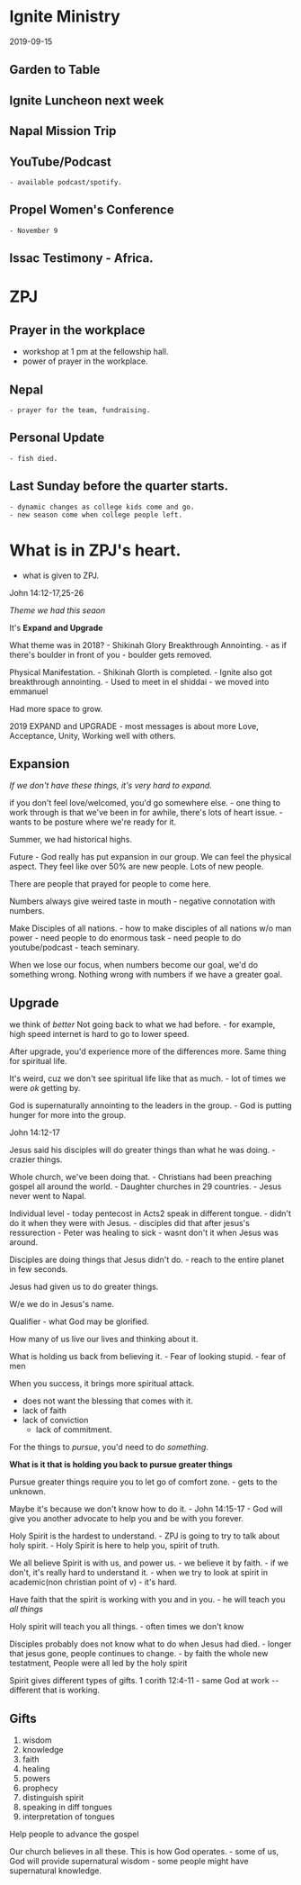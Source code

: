 # Ignite Ministry
2019-09-15

## Garden to Table
## Ignite Luncheon next week
## Napal Mission Trip
## YouTube/Podcast
    - available podcast/spotify.
## Propel Women's Conference
    - November 9

## Issac Testimony - Africa.

ZPJ
===============================

## Prayer in the workplace
- workshop at 1 pm at the fellowship hall.
- power of prayer in the workplace.

## Nepal
    - prayer for the team, fundraising.

## Personal Update
    - fish died.

## Last Sunday before the quarter starts.
    - dynamic changes as college kids come and go.
    - new season come when college people left.

# __What is in ZPJ's heart.__
- what is given to ZPJ.

John 14:12-17,25-26

_Theme we had this seaon_

It's __Expand and Upgrade__

What theme was in 2018?
    - Shikinah Glory Breakthrough Annointing.
    - as if there's boulder in front of you
        - boulder gets removed.

Physical Manifestation.
    - Shikinah Glorth is completed.
    - Ignite also got breakthrough annointing.
        - Used to meet in el shiddai
        - we moved into emmanuel

Had more space to grow.

2019
    EXPAND and UPGRADE
        - most messages is about more Love, Acceptance, Unity, Working well with others.

## Expansion
_If we don't have these things, it's very hard to expand._

if you don't feel love/welcomed, you'd go somewhere else.
    - one thing to work through is that we've been in for awhile, there's lots of heart issue.
        - wants to be posture where we're ready for it.

Summer, we had historical highs.

Future - God really has put expansion in our group. We can feel the physical aspect. They feel like over 50% are new people.
    Lots of new people.

There are people that prayed for people to come here.

Numbers always give weired taste in mouth - negative connotation with numbers.

Make Disciples of all nations.
    - how to make disciples of all nations w/o man power
    - need people to do enormous task
    - need people to do youtube/podcast
    - teach seminary.

When we lose our focus, when numbers become our goal, we'd do something wrong.
Nothing wrong with numbers if we have a greater goal.

## Upgrade
we think of _better_
Not going back to what we had before.
    - for example, high speed internet is hard to go to lower speed.

After upgrade, you'd experience more of the differences more.
Same thing for spiritual life.

It's weird, cuz we don't see spiritual life like that as much.
    - lot of times we were _ok_ getting by.

God is supernaturally annointing to the leaders in the group.
    - God is putting hunger for more into the group.

John 14:12-17

Jesus said his disciples will do greater things than what he was doing.
    - crazier things.

Whole church, we've been doing that.
    - Christians had been preaching gospel all around the world.
    - Daughter churches in 29 countries.
    - Jesus never went to Napal.

Individual level
    - today pentecost in Acts2 speak in different tongue.
    - didn't do it when they were with Jesus.
        - disciples did that after jesus's ressurection
        - Peter was healing to sick
            - wasnt don't it when Jesus was around.

Disciples are doing things that Jesus didn't do.
    - reach to the entire planet in few seconds.

Jesus had given us to do greater things.

W/e we do in Jesus's name.

Qualifier - what God may be glorified.

How many of us live our lives and thinking about it.

What is holding us back from believing it.
    - Fear of looking stupid.
    - fear of men

When you success, it brings more spiritual attack.
- does not want the blessing that comes with it.
- lack of faith
- lack of conviction
    - lack of commitment.

For the things to _pursue_, you'd need to do _something_.

__What is it that is holding you back to pursue greater things__

Pursue greater things require you to let go of comfort zone.
    - gets to the unknown.

Maybe it's because we don't know how to do it.
    - John 14:15-17
    - God will give you another advocate to help you and be with you forever.

Holy Spirit is the hardest to understand.
    - ZPJ is going to try to talk about holy spirit.
    - Holy Spirit is here to help you, spirit of truth.

We all believe Spirit is with us, and power us.
    - we believe it by faith.
    - if we don't, it's really hard to understand it.
        - when we try to look at spirit in academic(non christian point of v)
            - it's hard.

Have faith that the spirit is working with you and in you.
    - he will teach you _all things_

Holy spirit will teach you all things.
    - often times we don't know

Disciples probably does not know what to do when Jesus had died.
    - longer that jesus gone, people continues to change.
    - by faith the whole new testatment, People were all led by the holy spirit

Spirit gives different types of gifts. 1 corith 12:4-11
    - same God at work -- different that is working.

Gifts
----------------
1. wisdom
1. knowledge
1. faith
1. healing
1. powers
1. prophecy
1. distinguish spirit
1. speaking in diff tongues
1. interpretation of tongues

Help people to advance the gospel

Our church believes in all these.
This is how God operates.
    - some of us, God will provide supernatural wisdom
    - some people might have supernatural knowledge.
